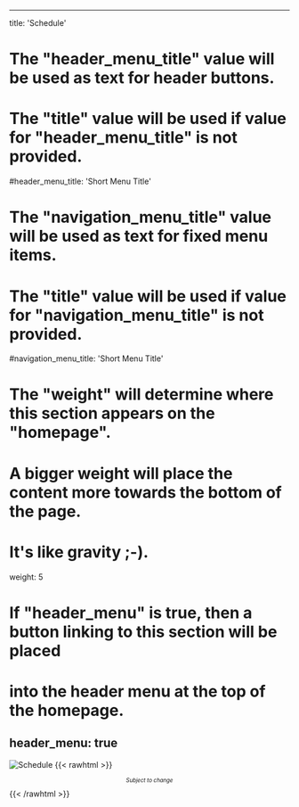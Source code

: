 
---
title: 'Schedule'

# The "header_menu_title" value will be used as text for header buttons.
# The "title" value will be used if value for "header_menu_title" is not provided.
#header_menu_title: 'Short Menu Title'

# The "navigation_menu_title" value will be used as text for fixed menu items.
# The "title" value will be used if value for "navigation_menu_title" is not provided.
#navigation_menu_title: 'Short Menu Title'

# The "weight" will determine where this section appears on the "homepage".
# A bigger weight will place the content more towards the bottom of the page.
# It's like gravity ;-).
weight: 5

# If "header_menu" is true, then a button linking to this section will be placed
# into the header menu at the top of the homepage.
header_menu: true
---
![Schedule](images/schedule.png)
{{< rawhtml >}}
<p style="font-size: 0.7em;text-align: center;"><cite>Subject to change</cite></p>
{{< /rawhtml >}}